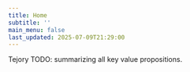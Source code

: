 ```yaml
---
title: Home
subtitle: ''
main_menu: false
last_updated: 2025-07-09T21:29:00
---
```

Tejory
TODO: summarizing all key value propositions.
